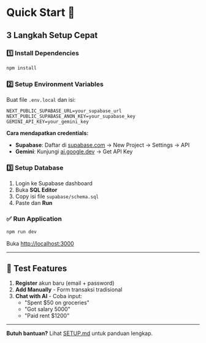 # Quick Start 🚀

## 3 Langkah Setup Cepat

### 1️⃣ Install Dependencies

```bash
npm install
```

### 2️⃣ Setup Environment Variables

Buat file `.env.local` dan isi:

```env
NEXT_PUBLIC_SUPABASE_URL=your_supabase_url
NEXT_PUBLIC_SUPABASE_ANON_KEY=your_supabase_key
GEMINI_API_KEY=your_gemini_key
```

**Cara mendapatkan credentials:**

- **Supabase**: Daftar di [supabase.com](https://supabase.com) → New Project → Settings → API
- **Gemini**: Kunjungi [ai.google.dev](https://ai.google.dev) → Get API Key

### 3️⃣ Setup Database

1. Login ke Supabase dashboard
2. Buka **SQL Editor**
3. Copy isi file `supabase/schema.sql`
4. Paste dan **Run**

### ✅ Run Application

```bash
npm run dev
```

Buka [http://localhost:3000](http://localhost:3000)

---

## 🎯 Test Features

1. **Register** akun baru (email + password)
2. **Add Manually** - Form transaksi tradisional
3. **Chat with AI** - Coba input:
   - "Spent $50 on groceries"
   - "Got salary 5000"
   - "Paid rent $1200"

---

**Butuh bantuan?** Lihat [SETUP.md](./SETUP.md) untuk panduan lengkap.
